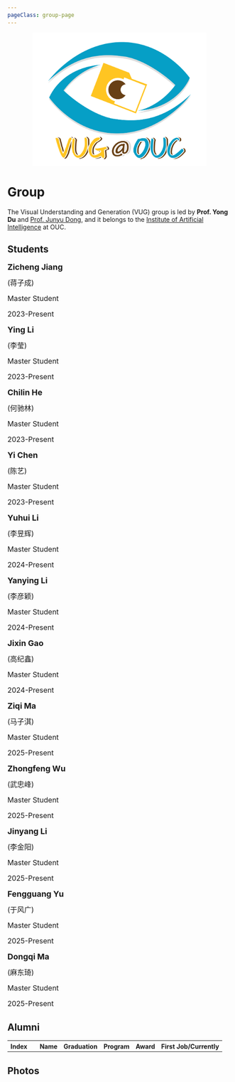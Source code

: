 ```yaml
---
pageClass: group-page
---
```


<img src="/grouplogo.png" style="width: 100%;
height: 100%;
object-fit: contain;
max-height: 300px;">

# Group

The Visual Understanding and Generation (VUG) group is led by **Prof. Yong Du** and [Prof. Junyu Dong](http://it.ouc.edu.cn/djy/main.htm), and it belongs to the [Institute of Artificial Intelligence](http://ai-ouc.cn/) at OUC.


## Students

<div style="position: relative;line-height:1.5em;background-position:left top;background-repeat: no-repeat;;margin-top:0;margin-bottom:0;padding-top:0;padding-bottom:0;padding-right:0;padding-left:0;border-radius:0px;">

<MemberCard image="/students/zichengjiang.jpg">

<font size=4>**Zicheng Jiang**</font>

<font size=3>(蒋子成)</font>

<font size=3>Master Student</font>

<font size=3>2023-Present</font>

</MemberCard>

<MemberCard image="/students/yingli.jpg">

<font size=4>**Ying Li**</font>

<font size=3>(李莹)</font>

<font size=3>Master Student</font>

<font size=3>2023-Present</font>

</MemberCard>

<MemberCard image="/students/chilinhe.jpg">

<font size=4>**Chilin He**</font>

<font size=3>(何驰林)</font>

<font size=3>Master Student</font>

<font size=3>2023-Present</font>

</MemberCard>

<MemberCard image="/students/yichen.jpg">

<font size=4>**Yi Chen**</font>

<font size=3>(陈艺)</font>

<font size=3>Master Student</font>

<font size=3>2023-Present</font>

</MemberCard>

<MemberCard image="/students/yuhuili.jpg">

<font size=4>**Yuhui Li**</font>

<font size=3>(李昱辉)</font>

<font size=3>Master Student</font>

<font size=3>2024-Present</font>

</MemberCard>

<MemberCard image="/students/yanyingli.jpg">

<font size=4>**Yanying Li**</font>

<font size=3>(李彦颖)</font>

<font size=3>Master Student</font>

<font size=3>2024-Present</font>

</MemberCard>

<MemberCard image="/students/jixingao.jpg">

<font size=4>**Jixin Gao**</font>

<font size=3>(高纪鑫)</font>

<font size=3>Master Student</font>

<font size=3>2024-Present</font>

</MemberCard>

<MemberCard image="">

<font size=4>**Ziqi Ma**</font>

<font size=3>(马子淇)</font>

<font size=3>Master Student</font>

<font size=3>2025-Present</font>

</MemberCard>

<MemberCard image="">

<font size=4>**Zhongfeng Wu**</font>

<font size=3>(武忠峰)</font>

<font size=3>Master Student</font>

<font size=3>2025-Present</font>

</MemberCard>

<MemberCard image="">

<font size=4>**Jinyang Li**</font>

<font size=3>(李金阳)</font>

<font size=3>Master Student</font>

<font size=3>2025-Present</font>

</MemberCard>

<MemberCard image="">

<font size=4>**Fengguang Yu**</font>

<font size=3>(于风广)</font>

<font size=3>Master Student</font>

<font size=3>2025-Present</font>

</MemberCard>

<MemberCard image="">

<font size=4>**Dongqi Ma**</font>

<font size=3>(麻东琦)</font>

<font size=3>Master Student</font>

<font size=3>2025-Present</font>

</MemberCard>

</div>

## Alumni

<table>
<tbody>
    <tr>
        <th>Index</th>
        <th></th>               
        <th>Name</th>
        <th>Graduation</th>
        <th>Program</th>
        <th>Award</th>
        <th>First Job/Currently</th>
    </tr>
 <MemberTable              
        Index="Master #6" 
        Image="/students/yulongzheng.jpg" 
        Name="郑玉龙" 
        Ename="Yulong Zheng" 
        Graduation="2025" 
        Program="Master at OUC" 
        Award="" 
        Currently="旷视科技"
    />
 <MemberTable              
        Index="Master #5" 
        Image="/students/xinzheli.png" 
        Name="李新哲" 
        Ename="Xinzhe Li" 
        Graduation="2025" 
        Program="Master at OUC" 
        Award="" 
        Currently="旷视科技"
    />
       <MemberTable              
        Index="Master #4" 
        Image="/students/zhaotongyang.jpg" 
        Name="杨肇桐" 
        Ename="Zhaotong Yang" 
        Graduation="2025" 
        Program="Master at OUC" 
        Award="National Scholarship for Graduate Students" 
        Currently="PhD at 南京理工大学(NJUST)"
    />
      <MemberTable              
        Index="Master #3" 
        Image="/students/yuzheng.png" 
        Name="郑宇" 
        Ename="Yu Zheng" 
        Graduation="2024" 
        Program="Master at OUC" 
        Award="National Scholarship for Graduate Students" 
        Currently="PhD at 南京理工大学(NJUST)"
    />
    <MemberTable              
        Index="Master #2" 
        Image="/students/weihualv.jpg" 
        Name="吕伟华" 
        Ename="Weihua Lv" 
        Graduation="2024" 
        Program="Master at OUC" 
        Award="" 
        Currently="山东乾云信息科技有限公司"
    />
      <MemberTable              
        Index="Master #1" 
        Image="/students/jiahuizhan.jpg" 
        Name="展家慧" 
        Ename="Jiahui Zhan" 
        Graduation="2024" 
        Program="Master at OUC" 
        Award="" 
        Currently="PhD at 上海交通大学(SJTU)"
    />    
    <MemberTable              
        Index="" 
        Image="/students/xiaolinliu.png" 
        Name="曹文汀" 
        Ename="Wenting Cao" 
        Graduation="2025" 
        Program="Research Intern" 
        Award="Excellent Undergraduate Graduation Project" 
        Currently="M.S. at 北京大学"
    />
<MemberTable              
        Index="" 
        Image="/students/wenlongwan.png" 
        Name="孙延都" 
        Ename="Yandu Sun" 
        Graduation="2025" 
        Program="Research Intern" 
        Award="Excellent Undergraduate Graduation Project" 
        Currently="M.S. at 东南大学"
    />
<MemberTable              
        Index="" 
        Image="/students/wenlongwan.png" 
        Name="陈岳阳" 
        Ename="Yueyang Chen" 
        Graduation="2025" 
        Program="Research Intern" 
        Award="" 
        Currently="M.S. at 浙江大学"
    />
     <MemberTable              
        Index="" 
        Image="/students/xiaolinliu.png" 
        Name="刘晓琳" 
        Ename="Xiaolin Liu" 
        Graduation="2023" 
        Program="Research Intern" 
        Award="" 
        Currently="M.S. at 天津大学"
    />
    <MemberTable              
        Index="" 
        Image="/students/wenlongwan.png" 
        Name="万文龙" 
        Ename="Wenlong Wan" 
        Graduation="2022" 
        Program="Research Intern" 
        Award="Excellent Undergraduate Graduation Project" 
        Currently="M.S. at 华南理工大学"
    />
</tbody>
</table>

## Photos

<ClientOnly>
<Photos></Photos>
</ClientOnly>


<style lang="stylus">

.theme-container.group-page .page
  width 1250px
  margin: 0 auto


.mcard
    border-color: rgb(204, 204, 204)
    padding: 1px 5px
    vertical-align: top
.mtbody
    border: none
    empty-cells: show
    max-width: 100%
    //text-align: center
    tr
        background-color: transparent
    th, td
        border: none
        display: border-box

@media (max-width: 1100px)
    .theme-container.group-page .page
      width 1050px
      margin: 0 auto
    .mcard
        border-color: rgb(204, 204, 204)
        padding: 1px 5px
        vertical-align: top
    .mtbody
        border: none
        empty-cells: show
        max-width: 100%
        text-align: center
        tr
            background-color: transparent
        th, td
            border: none
            display: border-box

@media (max-width: $MQMobile)
    .theme-container.group-page .page
      width 710px
      margin: 0 auto
    .mcard
        border-color: rgb(204, 204, 204)
        padding: 1px 5px
        vertical-align: top
    .mtbody
        border: none
        empty-cells: show
        max-width: 100%
        text-align: center
        tr
            background-color: transparent
        th, td
            border: none
            display: border-box

@media (max-width: $MQMobileNarrow)
    .theme-container.group-page .page
      width 350px
      margin: 0 auto
    .mcard
        border-color: rgb(204, 204, 204)
        padding: 1px 5px
        vertical-align: top
    .mtbody
        border: none
        empty-cells: show
        max-width: 100%
        text-align: center
        tr
            background-color: transparent
        th, td
            border: none
            display: border-box
</style>










